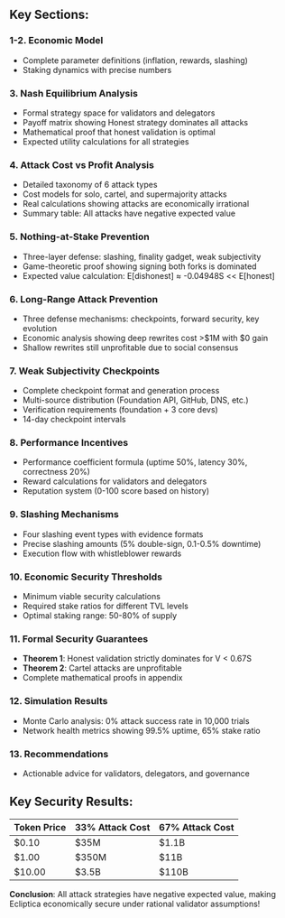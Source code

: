 
## **Key Sections:**

### **1-2. Economic Model**
- Complete parameter definitions (inflation, rewards, slashing)
- Staking dynamics with precise numbers

### **3. Nash Equilibrium Analysis**
- Formal strategy space for validators and delegators
- Payoff matrix showing Honest strategy dominates all attacks
- Mathematical proof that honest validation is optimal
- Expected utility calculations for all strategies

### **4. Attack Cost vs Profit Analysis**
- Detailed taxonomy of 6 attack types
- Cost models for solo, cartel, and supermajority attacks
- Real calculations showing attacks are economically irrational
- Summary table: All attacks have negative expected value

### **5. Nothing-at-Stake Prevention**
- Three-layer defense: slashing, finality gadget, weak subjectivity
- Game-theoretic proof showing signing both forks is dominated
- Expected value calculation: E[dishonest] ≈ -0.04948S << E[honest]

### **6. Long-Range Attack Prevention**
- Three defense mechanisms: checkpoints, forward security, key evolution
- Economic analysis showing deep rewrites cost >$1M with $0 gain
- Shallow rewrites still unprofitable due to social consensus

### **7. Weak Subjectivity Checkpoints**
- Complete checkpoint format and generation process
- Multi-source distribution (Foundation API, GitHub, DNS, etc.)
- Verification requirements (foundation + 3 core devs)
- 14-day checkpoint intervals

### **8. Performance Incentives**
- Performance coefficient formula (uptime 50%, latency 30%, correctness 20%)
- Reward calculations for validators and delegators
- Reputation system (0-100 score based on history)

### **9. Slashing Mechanisms**
- Four slashing event types with evidence formats
- Precise slashing amounts (5% double-sign, 0.1-0.5% downtime)
- Execution flow with whistleblower rewards

### **10. Economic Security Thresholds**
- Minimum viable security calculations
- Required stake ratios for different TVL levels
- Optimal staking range: 50-80% of supply

### **11. Formal Security Guarantees**
- **Theorem 1**: Honest validation strictly dominates for V < 0.67S
- **Theorem 2**: Cartel attacks are unprofitable
- Complete mathematical proofs in appendix

### **12. Simulation Results**
- Monte Carlo analysis: 0% attack success rate in 10,000 trials
- Network health metrics showing 99.5% uptime, 65% stake ratio

### **13. Recommendations**
- Actionable advice for validators, delegators, and governance

## **Key Security Results:**

| Token Price | 33% Attack Cost | 67% Attack Cost |
| ----------- | --------------- | --------------- |
| $0.10       | $35M            | $1.1B           |
| $1.00       | $350M           | $11B            |
| $10.00      | $3.5B           | $110B           |

**Conclusion**: All attack strategies have negative expected value, making Ecliptica economically secure under rational validator assumptions!